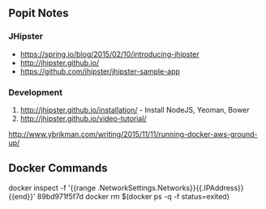 ## Popit Notes

### JHipster
* https://spring.io/blog/2015/02/10/introducing-jhipster
* http://jhipster.github.io/
* https://github.com/jhipster/jhipster-sample-app

### Development
1. http://jhipster.github.io/installation/ - Install NodeJS, Yeoman, Bower
2. http://jhipster.github.io/video-tutorial/


http://www.ybrikman.com/writing/2015/11/11/running-docker-aws-ground-up/


## Docker Commands
docker inspect -f '{{range .NetworkSettings.Networks}}{{.IPAddress}}{{end}}' 89bd971f5f7d
docker rm $(docker ps -q -f status=exited)
